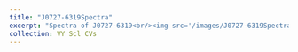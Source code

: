 ```yaml
---
title: "J0727-6319Spectra"
excerpt: "Spectra of J0727-6319<br/><img src='/images/J0727-6319Spectra.png'>"
collection: VY Scl CVs
---
```

